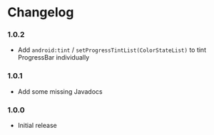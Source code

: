 # Changelog

### 1.0.2

- Add `android:tint` / `setProgressTintList(ColorStateList)` to tint ProgressBar individually

### 1.0.1

- Add some missing Javadocs

### 1.0.0

- Initial release